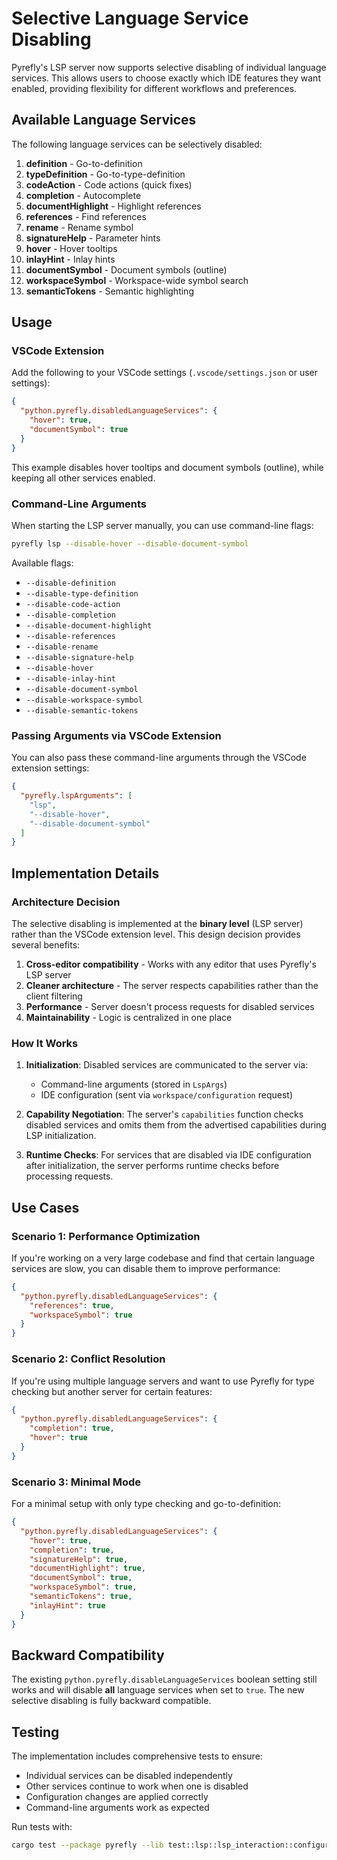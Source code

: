 # Selective Language Service Disabling

Pyrefly's LSP server now supports selective disabling of individual language services. This allows users to choose exactly which IDE features they want enabled, providing flexibility for different workflows and preferences.

## Available Language Services

The following language services can be selectively disabled:

1. **definition** - Go-to-definition
2. **typeDefinition** - Go-to-type-definition
3. **codeAction** - Code actions (quick fixes)
4. **completion** - Autocomplete
5. **documentHighlight** - Highlight references
6. **references** - Find references
7. **rename** - Rename symbol
8. **signatureHelp** - Parameter hints
9. **hover** - Hover tooltips
10. **inlayHint** - Inlay hints
11. **documentSymbol** - Document symbols (outline)
12. **workspaceSymbol** - Workspace-wide symbol search
13. **semanticTokens** - Semantic highlighting

## Usage

### VSCode Extension

Add the following to your VSCode settings (`.vscode/settings.json` or user settings):

```json
{
  "python.pyrefly.disabledLanguageServices": {
    "hover": true,
    "documentSymbol": true
  }
}
```

This example disables hover tooltips and document symbols (outline), while keeping all other services enabled.

### Command-Line Arguments

When starting the LSP server manually, you can use command-line flags:

```bash
pyrefly lsp --disable-hover --disable-document-symbol
```

Available flags:
- `--disable-definition`
- `--disable-type-definition`
- `--disable-code-action`
- `--disable-completion`
- `--disable-document-highlight`
- `--disable-references`
- `--disable-rename`
- `--disable-signature-help`
- `--disable-hover`
- `--disable-inlay-hint`
- `--disable-document-symbol`
- `--disable-workspace-symbol`
- `--disable-semantic-tokens`

### Passing Arguments via VSCode Extension

You can also pass these command-line arguments through the VSCode extension settings:

```json
{
  "pyrefly.lspArguments": [
    "lsp",
    "--disable-hover",
    "--disable-document-symbol"
  ]
}
```

## Implementation Details

### Architecture Decision

The selective disabling is implemented at the **binary level** (LSP server) rather than the VSCode extension level. This design decision provides several benefits:

1. **Cross-editor compatibility** - Works with any editor that uses Pyrefly's LSP server
2. **Cleaner architecture** - The server respects capabilities rather than the client filtering
3. **Performance** - Server doesn't process requests for disabled services
4. **Maintainability** - Logic is centralized in one place

### How It Works

1. **Initialization**: Disabled services are communicated to the server via:
   - Command-line arguments (stored in `LspArgs`)
   - IDE configuration (sent via `workspace/configuration` request)

2. **Capability Negotiation**: The server's `capabilities` function checks disabled services and omits them from the advertised capabilities during LSP initialization.

3. **Runtime Checks**: For services that are disabled via IDE configuration after initialization, the server performs runtime checks before processing requests.

## Use Cases

### Scenario 1: Performance Optimization

If you're working on a very large codebase and find that certain language services are slow, you can disable them to improve performance:

```json
{
  "python.pyrefly.disabledLanguageServices": {
    "references": true,
    "workspaceSymbol": true
  }
}
```

### Scenario 2: Conflict Resolution

If you're using multiple language servers and want to use Pyrefly for type checking but another server for certain features:

```json
{
  "python.pyrefly.disabledLanguageServices": {
    "completion": true,
    "hover": true
  }
}
```

### Scenario 3: Minimal Mode

For a minimal setup with only type checking and go-to-definition:

```json
{
  "python.pyrefly.disabledLanguageServices": {
    "hover": true,
    "completion": true,
    "signatureHelp": true,
    "documentHighlight": true,
    "documentSymbol": true,
    "workspaceSymbol": true,
    "semanticTokens": true,
    "inlayHint": true
  }
}
```

## Backward Compatibility

The existing `python.pyrefly.disableLanguageServices` boolean setting still works and will disable **all** language services when set to `true`. The new selective disabling is fully backward compatible.

## Testing

The implementation includes comprehensive tests to ensure:
- Individual services can be disabled independently
- Other services continue to work when one is disabled
- Configuration changes are applied correctly
- Command-line arguments work as expected

Run tests with:
```bash
cargo test --package pyrefly --lib test::lsp::lsp_interaction::configuration
```
